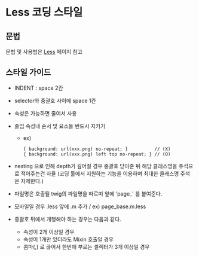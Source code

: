 # Less 코딩 스타일

## 문법

문법 및 사용법은 [Less](http://lesscss.org/features/) 페이지 참고

## 스타일 가이드

- INDENT : space 2칸
- selector와 중괄호 사이에 space 1칸
- 속성은 가능하면 줄여서 사용
- 줄임 속성내 순서 및 요소들 반드시 지키기
  - ex)
  
    ```less
    { background: url(xxx.png) no-repeat; }          // (X)
    { background: url(xxx.png) left top no-repeat; } // (O)
    ```
    
- nesting 으로 인해 depth가 깊어질 경우 중괄호 닫아준 뒤 해당 클래스명을 주석으로 적어주는건 자율 (코딩 툴에서 지원하는 기능을 이용하며 최대한 클래스명 주석은 자제한다.)
- 파일명은 호출될 twig의  파일명을 따르며 앞에 'page_' 를 붙여준다.
- 모바일일 경우 .less 앞에 .m 추가 / ex) page_base.m.less
- 중괄호 뒤에서 개행해야 하는 경우는 다음과 같다.
  - 속성이 2개 이상일 경우
  - 속성이 1개만 있더라도 Mixin 호출일 경우
  - 콤마(,) 로 끊어서 한번에 부르는 셀렉터가 3개 이상일 경우 
